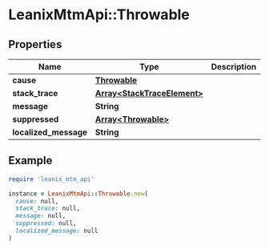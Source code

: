 # LeanixMtmApi::Throwable

## Properties

| Name | Type | Description | Notes |
| ---- | ---- | ----------- | ----- |
| **cause** | [**Throwable**](Throwable.md) |  | [optional] |
| **stack_trace** | [**Array&lt;StackTraceElement&gt;**](StackTraceElement.md) |  | [optional] |
| **message** | **String** |  | [optional] |
| **suppressed** | [**Array&lt;Throwable&gt;**](Throwable.md) |  | [optional] |
| **localized_message** | **String** |  | [optional] |

## Example

```ruby
require 'leanix_mtm_api'

instance = LeanixMtmApi::Throwable.new(
  cause: null,
  stack_trace: null,
  message: null,
  suppressed: null,
  localized_message: null
)
```

